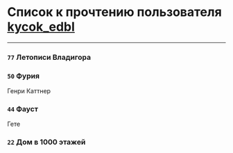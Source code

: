 # Список к прочтению пользователя [kycok_edbl](http://vk.com/id26415789)
---

### `77` Летописи Владигора


### `50` Фурия
Генри Каттнер

### `44` Фауст
Гете

### `22` Дом в 1000 этажей

